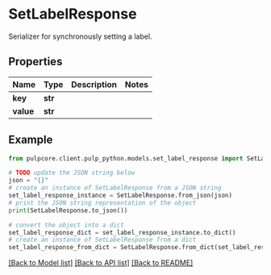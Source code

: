 # SetLabelResponse

Serializer for synchronously setting a label.

## Properties

Name | Type | Description | Notes
------------ | ------------- | ------------- | -------------
**key** | **str** |  | 
**value** | **str** |  | 

## Example

```python
from pulpcore.client.pulp_python.models.set_label_response import SetLabelResponse

# TODO update the JSON string below
json = "{}"
# create an instance of SetLabelResponse from a JSON string
set_label_response_instance = SetLabelResponse.from_json(json)
# print the JSON string representation of the object
print(SetLabelResponse.to_json())

# convert the object into a dict
set_label_response_dict = set_label_response_instance.to_dict()
# create an instance of SetLabelResponse from a dict
set_label_response_from_dict = SetLabelResponse.from_dict(set_label_response_dict)
```
[[Back to Model list]](../README.md#documentation-for-models) [[Back to API list]](../README.md#documentation-for-api-endpoints) [[Back to README]](../README.md)


